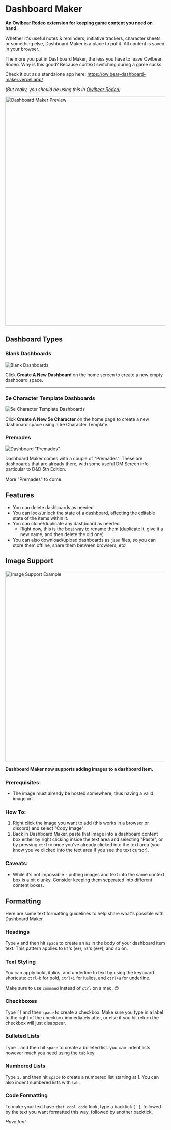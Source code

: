 # Dashboard Maker

**An Owlbear Rodeo extension for keeping game content you need on hand.**

Whether it's useful notes & reminders, initiative trackers, character sheets, or something else, Dashboard Maker is a place to put it. All content is saved in your browser.

The more you put in Dashboard Maker, the less you have to leave Owlbear Rodeo. Why is this good? Because context switching during a game sucks.

Check it out as a standalone app here: https://owlbear-dashboard-maker.vercel.app/

_(But really, you should be using this in [Owlbear Rodeo](https://www.owlbear.rodeo/))_

<img src="./docs/DashboardMakerPreview.gif" alt="Dashboard Maker Preview" width="722">

## Dashboard Types

### Blank Dashboards

![Blank Dashboards](./docs/DashboardMaker2.png)

Click **Create A New Dashboard** on the home screen to create a new empty dashboard space.

---

### 5e Character Template Dashboards

![5e Character Template Dashboards](./docs/DashboardMaker3.png)

Click **Create A New 5e Character** on the home page to create a new dashboard space using a 5e Character Template.

### Premades

![Dashboard "Premades"](./docs/DashboardMaker4.png)

Dashboard Maker comes with a couple of "Premades". These are dashboards that are already there, with some useful DM Screen info particular to D&D 5th Edition.

More "Premades" to come.

## Features

* You can delete dashboards as needed
* You can lock/unlock the state of a dashboard, affecting the editable state of the items within it.
* You can clone/duplicate any dashboard as needed
  * Right now, this is the best way to rename them (duplicate it, give it a new name, and then delete the old one)
* You can also download/upload dashboards as `json` files, so you can store them offline, share them between browsers, etc!

## Image Support
<img src="./docs/DMImageSupportExample.png" alt="Image Support Example" width="602">


**Dashboard Maker now supports adding images to a dashboard item.**

### Prerequisites:
- The image must already be hosted somewhere, thus having a valid image url.

### How To:
1. Right click the image you want to add (this works in a browser or discord) and select "Copy Image"
2. Back in Dashboard Maker, paste that image into a dashboard content box either by right clicking inside the text area and selecting "Paste", or by pressing `ctrl+v` once you've already clicked into the text area (you know you've clicked into the text area if you see the text cursor).

### Caveats:
- While it's not impossible - putting images and text into the same context box is a bit clunky. Consider keeping them seperated into different content boxes.


## Formatting
Here are some text formatting guidelines to help share what's possible with Dashboard Maker.

### Headings
Type `#` and then hit `space` to create an `h1` in the body of your dashboard item text. This pattern applies to `h2`'s (`##`), `h3`'s (`###`), and so on.

### Text Styling
You can apply bold, italics, and underline to text by using the keyboard shortcuts: `ctrl+b` for bold, `ctrl+i` for italics, and `ctrl+u` for underline.

Make sure to use `command` instead of `ctrl` on a mac. 😊

### Checkboxes
Type `[]` and then `space` to create a checkbox. Make sure you type in a label to the right of the checkbox immediately after, or else if you hit return the checkbox will just disappear.

### Bulleted Lists
Type `-` and then hit `space` to create a bulleted list. you can indent lists however much you need using the `tab` key.

### Numbered Lists
Type `1.` and then hit `space` to create a numbered list starting at 1. You can also indent numbered lists with `tab`.

### Code Formatting
To make your text have `that cool code` look, type a backtick ( ` ), followed by the text you want formatted this way, followed by another backtick.

_Have fun!_
